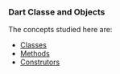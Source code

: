 ### Dart Classe and Objects

The concepts studied here are:

* [Classes](https://github.com/robsonoduarte/learn-flutter/blob/6901c6ce2f71f6fa2b66f1c56bc1d1c1a3a03871/flutter_course/dart_classes_objects/lib/classes.dart#L11)
* [Methods](https://github.com/robsonoduarte/learn-flutter/blob/6901c6ce2f71f6fa2b66f1c56bc1d1c1a3a03871/flutter_course/dart_classes_objects/lib/classes.dart#L18)
* [Construtors](https://github.com/robsonoduarte/learn-flutter/blob/6901c6ce2f71f6fa2b66f1c56bc1d1c1a3a03871/flutter_course/dart_classes_objects/lib/construtors.dart#L18)

